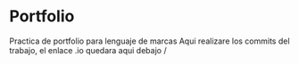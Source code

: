 # Portfolio
Practica de portfolio para lenguaje de marcas
Aqui realizare los commits del trabajo, el enlace .io quedara aqui debajo
\/
